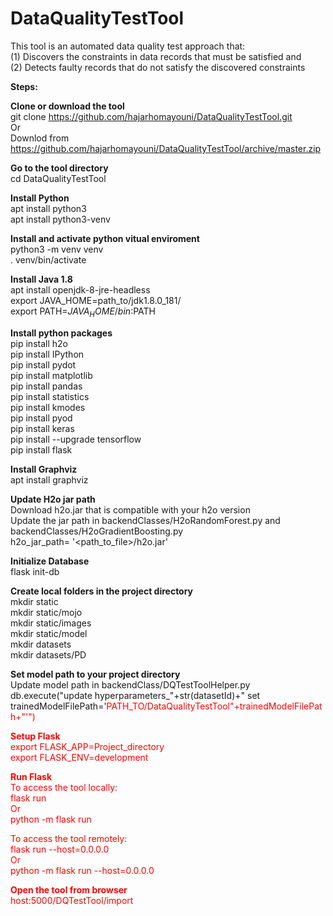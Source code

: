 # DataQualityTestTool
This tool is an automated data quality test approach that:<br/> 
(1) Discovers the constraints in data records that must be satisfied and <br/>
(2) Detects faulty records that do not satisfy the discovered constraints <br/>

**Steps:**<br/>

**Clone or download the tool**<br/>
git clone https://github.com/hajarhomayouni/DataQualityTestTool.git <br/>
Or <br/>
Downlod from https://github.com/hajarhomayouni/DataQualityTestTool/archive/master.zip <br/>

**Go to the tool directory**<br/>
cd DataQualityTestTool<br/>

**Install Python**<br/>
apt install python3<br/>
apt install python3-venv<br/>

**Install and activate python vitual enviroment**<br/>
python3 -m venv venv<br/>
. venv/bin/activate<br/>

**Install Java 1.8**<br/>
apt install openjdk-8-jre-headless<br/>
export JAVA_HOME=path_to/jdk1.8.0_181/<br/>
export PATH=$JAVA_HOME/bin:$PATH<br/>

**Install python packages**<br/>
pip install h2o<br/>
pip install IPython<br/>
pip install pydot<br/>
pip install matplotlib<br/>
pip install pandas<br/>
pip install statistics<br/>
pip install  kmodes<br/>
pip install pyod<br/>
pip install keras<br/>
pip install --upgrade tensorflow<br/>
pip install flask<br/>

**Install Graphviz**<br/>
apt install graphviz<br/>

**Update H2o jar path**</br>
Download h2o.jar that is compatible with your h2o version <br/>
Update the jar path in backendClasses/H2oRandomForest.py and backendClasses/H2oGradientBoosting.py <br/>
h2o_jar_path= '<path_to_file>/h2o.jar'

**Initialize Database**<br/>
flask init-db<br/>

**Create local folders in the project directory**<br/>
mkdir static<br/>
mkdir static/mojo<br/>
mkdir static/images<br/>
mkdir static/model<br/>
mkdir datasets<br/>
mkdir datasets/PD<br/>

**Set model path to your project directory**<br/>
Update model path in backendClass/DQTestToolHelper.py
db.execute("update hyperparameters_"+str(datasetId)+" 
set trainedModelFilePath='<font color="red"><font color="red">PATH_TO<font/>/DataQualityTestTool"+trainedModelFilePath+"'")

**Setup Flask**<br/>
export FLASK_APP=Project_directory<br/>
export FLASK_ENV=development<br/>

**Run Flask**<br/>
To access the tool locally:<br/>
flask run<br/>
Or<br/>
python -m flask run

To access the tool remotely:<br/>
flask run --host=0.0.0.0<br/>
Or<br/>
python -m flask run --host=0.0.0.0</br>

**Open the tool from browser**</br>
host:5000/DQTestTool/import
